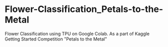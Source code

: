 # Flower-Classification_Petals-to-the-Metal
Flower Classification using TPU on Google Colab. As a part of Kaggle Getting Started Competition "Petals to the Metal"
